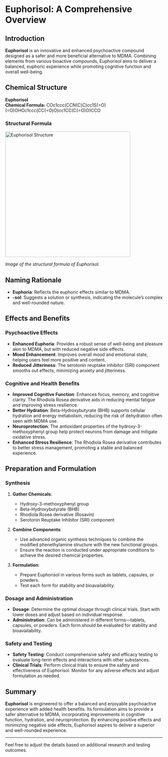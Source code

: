 # Euphorisol: A Comprehensive Overview

## Introduction

**Euphorisol** is an innovative and enhanced psychoactive compound designed as a safer and more beneficial alternative to MDMA. Combining elements from various bioactive compounds, Euphorisol aims to deliver a balanced, euphoric experience while promoting cognitive function and overall well-being.

## Chemical Structure

**Euphorisol**  
**Chemical Formula:** COc1ccc(CCN(C)C)cc1S(=O)(=O)OHOc1ccc(CC(=O)O)cc1CC(C(=O)O)CCO

### Structural Formula
<img src="https://raw.githubusercontent.com/codercoins/Research-Chemicals/main/COc1ccc(CCN(C)C)cc1S(%3DO)(%3DO)OHOc1ccc(CC(%3DO)O)cc1CC(C(%3DO)O)CCO%20(structural%20formula).png" alt="Euphorisol Structure" width="400"/>

*Image of the structural formula of Euphorisol.*


## Naming Rationale

- **Euphoria**: Reflects the euphoric effects similar to MDMA.
- **-sol**: Suggests a solution or synthesis, indicating the molecule’s complex and well-rounded nature.

## Effects and Benefits

### Psychoactive Effects

- **Enhanced Euphoria**: Provides a robust sense of well-being and pleasure akin to MDMA, but with reduced negative side effects.
- **Mood Enhancement**: Improves overall mood and emotional state, helping users feel more positive and content.
- **Reduced Jitteriness**: The serotonin reuptake inhibitor (SRI) component smooths out effects, minimizing anxiety and jitteriness.

### Cognitive and Health Benefits

- **Improved Cognitive Function**: Enhances focus, memory, and cognitive clarity. The Rhodiola Rosea derivative aids in reducing mental fatigue and improving stress resilience.
- **Better Hydration**: Beta-Hydroxybutyrate (BHB) supports cellular hydration and energy metabolism, reducing the risk of dehydration often seen with MDMA use.
- **Neuroprotection**: The antioxidant properties of the hydroxy-3-methoxyphenyl group help protect neurons from damage and mitigate oxidative stress.
- **Enhanced Stress Resilience**: The Rhodiola Rosea derivative contributes to better stress management, promoting a stable and balanced experience.

## Preparation and Formulation

### Synthesis

1. **Gather Chemicals**:
   - Hydroxy-3-methoxyphenyl group
   - Beta-Hydroxybutyrate (BHB)
   - Rhodiola Rosea derivative (Rosavin)
   - Serotonin Reuptake Inhibitor (SRI) component

2. **Combine Components**:
   - Use advanced organic synthesis techniques to combine the modified phenethylamine structure with the new functional groups.
   - Ensure the reaction is conducted under appropriate conditions to achieve the desired chemical properties.

3. **Formulation**:
   - Prepare Euphorisol in various forms such as tablets, capsules, or powders.
   - Test each form for stability and bioavailability.

### Dosage and Administration

- **Dosage**: Determine the optimal dosage through clinical trials. Start with lower doses and adjust based on individual response.
- **Administration**: Can be administered in different forms—tablets, capsules, or powders. Each form should be evaluated for stability and bioavailability.

### Safety and Testing

- **Safety Testing**: Conduct comprehensive safety and efficacy testing to evaluate long-term effects and interactions with other substances.
- **Clinical Trials**: Perform clinical trials to ensure the safety and effectiveness of Euphorisol. Monitor for any adverse effects and adjust formulation as needed.

## Summary

**Euphorisol** is engineered to offer a balanced and enjoyable psychoactive experience with added health benefits. Its formulation aims to provide a safer alternative to MDMA, incorporating improvements in cognitive function, hydration, and neuroprotection. By enhancing positive effects and minimizing negative side effects, Euphorisol aspires to deliver a superior and well-rounded experience.

---
Feel free to adjust the details based on additional research and testing outcomes.
